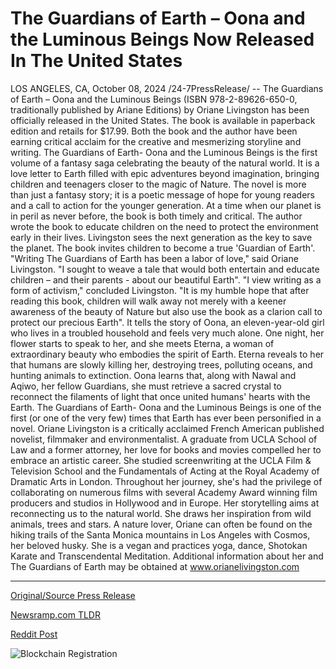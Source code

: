 # The Guardians of Earth – Oona and the Luminous Beings Now Released In The United States

LOS ANGELES, CA, October 08, 2024 /24-7PressRelease/ -- The Guardians of Earth – Oona and the Luminous Beings (ISBN 978-2-89626-650-0, traditionally published by Ariane Editions) by Oriane Livingston has been officially released in the United States. The book is available in paperback edition and retails for $17.99. Both the book and the author have been earning critical acclaim for the creative and mesmerizing storyline and writing.   The Guardians of Earth- Oona and the Luminous Beings is the first volume of a fantasy saga celebrating the beauty of the natural world. It is a love letter to Earth filled with epic adventures beyond imagination, bringing children and teenagers closer to the magic of Nature. The novel is more than just a fantasy story; it is a poetic message of hope for young readers and a call to action for the younger generation. At a time when our planet is in peril as never before, the book is both timely and critical. The author wrote the book to educate children on the need to protect the environment early in their lives. Livingston sees the next generation as the key to save the planet. The book invites children to become a true 'Guardian of Earth'.  "Writing The Guardians of Earth has been a labor of love," said Oriane Livingston. "I sought to weave a tale that would both entertain and educate children – and their parents - about our beautiful Earth".   "I view writing as a form of activism," concluded Livingston. "It is my humble hope that after reading this book, children will walk away not merely with a keener awareness of the beauty of Nature but also use the book as a clarion call to protect our precious Earth".  It tells the story of Oona, an eleven-year-old girl who lives in a troubled household and feels very much alone. One night, her flower starts to speak to her, and she meets Eterna, a woman of extraordinary beauty who embodies the spirit of Earth. Eterna reveals to her that humans are slowly killing her, destroying trees, polluting oceans, and hunting animals to extinction. Oona learns that, along with Nawal and Aqiwo, her fellow Guardians, she must retrieve a sacred crystal to reconnect the filaments of light that once united humans' hearts with the Earth.  The Guardians of Earth- Oona and the Luminous Beings is one of the first (or one of the very few) times that Earth has ever been personified in a novel.  Oriane Livingston is a critically acclaimed French American published novelist, filmmaker and environmentalist.   A graduate from UCLA School of Law and a former attorney, her love for books and movies compelled her to embrace an artistic career. She studied screenwriting at the UCLA Film & Television School and the Fundamentals of Acting at the Royal Academy of Dramatic Arts in London.   Throughout her journey, she's had the privilege of collaborating on numerous films with several Academy Award winning film producers and studios in Hollywood and in Europe.  Her storytelling aims at reconnecting us to the natural world. She draws her inspiration from wild animals, trees and stars.   A nature lover, Oriane can often be found on the hiking trails of the Santa Monica mountains in Los Angeles with Cosmos, her beloved husky. She is a vegan and practices yoga, dance, Shotokan Karate and Transcendental Meditation.  Additional information about her and The Guardians of Earth may be obtained at www.orianelivingston.com 

---

[Original/Source Press Release](https://www.24-7pressrelease.com/press-release/515010/the-guardians-of-earth-oona-and-the-luminous-beings-now-released-in-the-united-states)
                    

[Newsramp.com TLDR](None) 



[Reddit Post](https://www.reddit.com/r/BookNews/comments/1fyu4jk/new_release_the_guardians_of_earth_oona_and_the/) 



![Blockchain Registration](https://cdn.newsramp.app/24-7PressRelease/qrcode/2410/8/boldV5BW.webp)